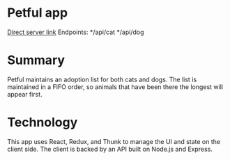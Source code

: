 
# Petful app

[Direct server link](https://petful-server.now.sh)
Endpoints:
*/api/cat
*/api/dog

# Summary

Petful maintains an adoption list for both cats and dogs. The list is maintained in a FIFO order, so animals that have been there the longest will appear first.

# Technology
This app uses React, Redux, and Thunk to manage the UI and state on the client side. The client is backed by an API built on Node.js and Express.
